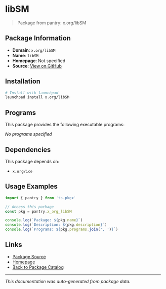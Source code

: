# libSM

> Package from pantry: x.org/libSM

## Package Information

- **Domain**: `x.org/libSM`
- **Name**: `libSM`
- **Homepage**: Not specified
- **Source**: [View on GitHub](https://github.com/pkgxdev/pantry/tree/main/projects/x.org/libSM/package.yml)

## Installation

```bash
# Install with launchpad
launchpad install x.org/libSM
```

## Programs

This package provides the following executable programs:

*No programs specified*

## Dependencies

This package depends on:

- `x.org/ice`

## Usage Examples

```typescript
import { pantry } from 'ts-pkgx'

// Access this package
const pkg = pantry.x_org_libSM

console.log(`Package: ${pkg.name}`)
console.log(`Description: ${pkg.description}`)
console.log(`Programs: ${pkg.programs.join(', ')}`)
```

## Links

- [Package Source](https://github.com/pkgxdev/pantry/tree/main/projects/x.org/libSM/package.yml)
- [Homepage](#)
- [Back to Package Catalog](../package-catalog.md)

---

*This documentation was auto-generated from package data.*
